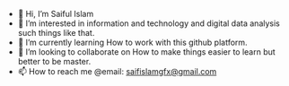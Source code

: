 - 👋 Hi, I’m Saiful Islam
- 👀 I’m interested in information and technology and digital data analysis such things like that.
- 🌱 I’m currently learning How to work with this github platform. 
- 💞️ I’m looking to collaborate on How to make things easier to learn but better to be master.
- 📫 How to reach me @email: saifislamgfx@gmail.com

<!---
saifulislame/saifulislame is a ✨ special ✨ repository because its `README.md` (this file) appears on your GitHub profile.
You can click the Preview link to take a look at your changes.
--->
